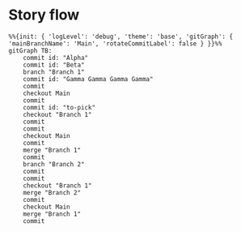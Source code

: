 <script setup>
    /*
    import { Previewer } from 'pagedjs';
    import { onMounted } from 'vue';

    onMounted(() => {
        startPreview();
    });

    const startPreview = () => {
        const previewer = new Previewer();
        previewer.preview().then((flow) => {
            console.log('Rendered', flow.total, 'pages.');
        });
    };
    */
    import { onMounted } from 'vue';
    import mermaid from 'mermaid';

    onMounted(() => {
        mermaid.initialize({ startOnLoad: true });
        mermaid.init(undefined, document.querySelectorAll('.mermaid'));
    });
</script>

<style type="text/css">
    .commit-label-bkg,
    .commit-label { /* transform: none !important; */ }
</style>

# Story flow

```mermaid
%%{init: { 'logLevel': 'debug', 'theme': 'base', 'gitGraph': { 'mainBranchName': 'Main', 'rotateCommitLabel': false } }}%%
gitGraph TB:
    commit id: "Alpha"
    commit id: "Beta"
    branch "Branch 1"
    commit id: "Gamma Gamma Gamma Gamma"
    commit
    checkout Main
    commit
    commit id: "to-pick"
    checkout "Branch 1"
    commit
    commit
    checkout Main
    commit
    merge "Branch 1"
    commit
    branch "Branch 2"
    commit
    commit
    checkout "Branch 1"
    merge "Branch 2"
    commit
    checkout Main
    merge "Branch 1"
    commit
```

<!--
```mmd
gitGraph LR:
    commit
    commit
    branch feature
    commit
    commit
    checkout main
    commit
    commit id: "to-pick"
    checkout feature
    commit
    cherry-pick id: "to-pick"
    commit
    checkout main
    commit
    merge feature
    commit
    commit
```

```mermaid
journey
    title My working day
    section Go to work
      Make tea: 5: Me
      Go upstairs: 3: Me
      Do work: 1: Me, Cat
    section Go home
      Go downstairs: 5: Me
      Sit down: 5: Me
```

```mermaid
flowchart LR
  Start --\> Stop
```

```mermaid
mindmap
  root((mindmap))
    Origins
      Long history
      ::icon(fa fa-book)
      Popularisation
        British popular psychology author Tony Buzan
    Research
      On effectiveness<br/>and features
      On Automatic creation
        Uses
            Creative techniques
            Strategic planning
            Argument mapping
    Tools
      Pen and paper
      Mermaid
```

```mermaid
graph LR;
    K([...........<img src='https://emersonbottero.github.io/vitepress-plugin-mermaid/K.png' width='60' >...........])-.->G((...........<img id='git' src='https://emersonbottero.github.io/vitepress-plugin-mermaid/Octocat.png' width='50' >...........));
    H([...........<img id='helm' src='https://emersonbottero.github.io/vitepress-plugin-mermaid/helm.png' width='60' >...........])-.->G
    G--\>A;
    A(...........<img src='https://emersonbottero.github.io/vitepress-plugin-mermaid/argo-cd.png' width='60' >...........)--\>D(...........<img src='https://emersonbottero.github.io/vitepress-plugin-mermaid/ocp.png' width='60' >...........);
classDef img fill:none,color:transparent,stroke:none,borderRadius:50px
class G,D,A,K,H,B img
click K "https://kustomize.io/" _blank
click G "http://www.github.com" "This is a link" _blank
``` -->
